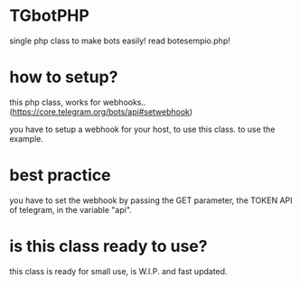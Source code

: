 # TGbotPHP
single php class to make bots easily!
read botesempio.php!

# how to setup?
this php class, works for webhooks..
(https://core.telegram.org/bots/api#setwebhook)

you have to setup a webhook for your host, to use this class.
to use the example.

# best practice
you have to set the webhook by passing the GET parameter,
the TOKEN API of telegram, in the variable "api".

# is this class ready to use?

this class is ready for small use, is W.I.P. and fast updated.
